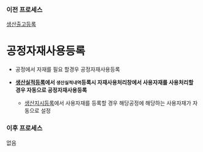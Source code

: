 ### 이전 프로세스

[생산출고등록](./생산출고등록#생산출고등록)

# 공정자재사용등록

- 공정에서 자재를 필요 할경우 공정자재사용등록

- **[생산실적등록](./생산실적등록#생산실적등록)에서 `생산실적내역`등록시 자재사용처리창에서 사용자재를 사용처리할 경우 자동으로 공정자재사용등록**
    - [생산지시등록](./생산지시등록#생산지시등록)에서 사용자재를 등록할 경우 해당공정에 해당하는 사용자재가 자동으로 설정

### 이후 프로세스

없음